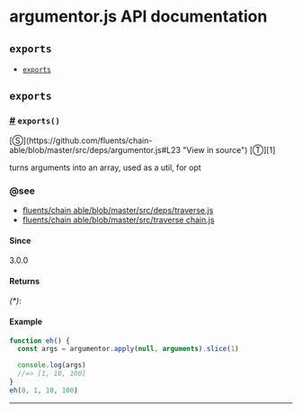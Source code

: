 # argumentor.js API documentation

<!-- div class="toc-container" -->

<!-- div -->

## `exports`
* <a href="#exports">`exports`</a>

<!-- /div -->

<!-- /div -->

<!-- div class="doc-container" -->

<!-- div -->

## `exports`

<!-- div -->

<h3 id="exports"><a href="#exports">#</a>&nbsp;<code>exports()</code></h3>
[&#x24C8;](https://github.com/fluents/chain-able/blob/master/src/deps/argumentor.js#L23 "View in source") [&#x24C9;][1]

turns arguments into an array, used as a util, for opt


### @see 

* <a href="https://github.com/fluents/chain-able/blob/master/src/deps/traverse.js">fluents/chain able/blob/master/src/deps/traverse.js</a>
* <a href="https://github.com/fluents/chain-able/blob/master/src/TraverseChain.js">fluents/chain able/blob/master/src/traverse chain.js</a>
#### Since
3.0.0

#### Returns
*(&#42;)*:

#### Example
```js
function eh() {
  const args = argumentor.apply(null, arguments).slice(1)

  console.log(args)
  //=> [1, 10, 100]
}
eh(0, 1, 10, 100)

```
---

<!-- /div -->

<!-- /div -->

<!-- /div -->

 [1]: #exports "Jump back to the TOC."
